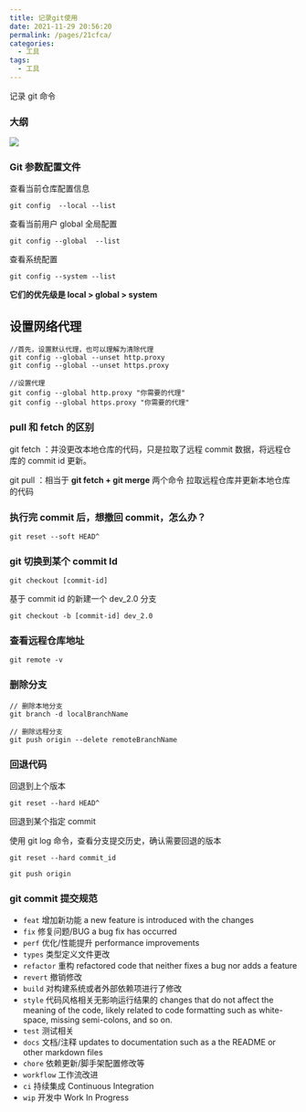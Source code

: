 ```yaml
---
title: 记录git使用
date: 2021-11-29 20:56:20
permalink: /pages/21cfca/
categories:
  - 工具
tags:
  - 工具
---
```


记录 git 命令

### 大纲

![](https://qiniu.espe.work/blog/20211129210823.png)

### Git 参数配置文件

查看当前仓库配置信息

```shell
git config  --local --list
```

查看当前用户 global 全局配置

```shell
git config --global  --list
```

查看系统配置

```shell
git config --system --list
```

**它们的优先级是 local > global > system**

## 设置网络代理

```shell
//首先，设置默认代理，也可以理解为清除代理
git config --global --unset http.proxy
git config --global --unset https.proxy

//设置代理
git config --global http.proxy "你需要的代理"
git config --global https.proxy "你需要的代理"
```

### pull 和 fetch 的区别

git fetch ：并没更改本地仓库的代码，只是拉取了远程 commit 数据，将远程仓库的 commit id 更新。

git pull ：相当于 **git fetch + git merge** 两个命令 拉取远程仓库并更新本地仓库的代码

### 执行完 commit 后，想撤回 commit，怎么办？

```shell
git reset --soft HEAD^
```

### git 切换到某个 commit Id

```shell
git checkout [commit-id]
```

基于 commit id 的新建一个 dev_2.0 分支

```shell
git checkout -b [commit-id] dev_2.0
```

### 查看远程仓库地址

```shell
git remote -v
```
### 删除分支

```shell
// 删除本地分支
git branch -d localBranchName

// 删除远程分支
git push origin --delete remoteBranchName
```

### 回退代码

回退到上个版本

```shell
git reset --hard HEAD^
```

回退到某个指定 commit

使用 git log 命令，查看分支提交历史，确认需要回退的版本

```shell
git reset --hard commit_id

git push origin
```

### git commit 提交规范

- `feat` 增加新功能 a new feature is introduced with the changes
- `fix` 修复问题/BUG a bug fix has occurred
- `perf` 优化/性能提升 performance improvements
- `types` 类型定义文件更改
- `refactor` 重构 refactored code that neither fixes a bug nor adds a feature
- `revert` 撤销修改
- `build` 对构建系统或者外部依赖项进行了修改
- `style` 代码风格相关无影响运行结果的 changes that do not affect the meaning of the code, likely related to code formatting such as white-space, missing semi-colons, and so on.
- `test` 测试相关
- `docs` 文档/注释 updates to documentation such as a the README or other markdown files
- `chore` 依赖更新/脚手架配置修改等
- `workflow` 工作流改进
- `ci` 持续集成 Continuous Integration
- `wip` 开发中 Work In Progress
